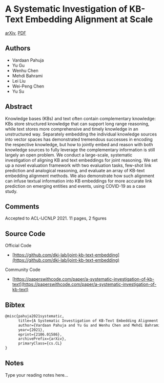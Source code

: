 
# A Systematic Investigation of KB-Text Embedding Alignment at Scale

[arXiv](https://arxiv.org/abs/2106.01586), [PDF](https://arxiv.org/pdf/2106.01586.pdf)

## Authors

- Vardaan Pahuja
- Yu Gu
- Wenhu Chen
- Mehdi Bahrami
- Lei Liu
- Wei-Peng Chen
- Yu Su

## Abstract

Knowledge bases (KBs) and text often contain complementary knowledge: KBs store structured knowledge that can support long range reasoning, while text stores more comprehensive and timely knowledge in an unstructured way. Separately embedding the individual knowledge sources into vector spaces has demonstrated tremendous successes in encoding the respective knowledge, but how to jointly embed and reason with both knowledge sources to fully leverage the complementary information is still largely an open problem. We conduct a large-scale, systematic investigation of aligning KB and text embeddings for joint reasoning. We set up a novel evaluation framework with two evaluation tasks, few-shot link prediction and analogical reasoning, and evaluate an array of KB-text embedding alignment methods. We also demonstrate how such alignment can infuse textual information into KB embeddings for more accurate link prediction on emerging entities and events, using COVID-19 as a case study.

## Comments

Accepted to ACL-IJCNLP 2021. 11 pages, 2 figures

## Source Code

Official Code

- [https://github.com/dki-lab/joint-kb-text-embedding](https://github.com/dki-lab/joint-kb-text-embedding)

Community Code

- [https://paperswithcode.com/paper/a-systematic-investigation-of-kb-text](https://paperswithcode.com/paper/a-systematic-investigation-of-kb-text)

## Bibtex

```tex
@misc{pahuja2021systematic,
      title={A Systematic Investigation of KB-Text Embedding Alignment at Scale}, 
      author={Vardaan Pahuja and Yu Gu and Wenhu Chen and Mehdi Bahrami and Lei Liu and Wei-Peng Chen and Yu Su},
      year={2021},
      eprint={2106.01586},
      archivePrefix={arXiv},
      primaryClass={cs.CL}
}
```

## Notes

Type your reading notes here...

